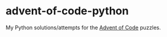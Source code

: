 # advent-of-code-python

My Python solutions/attempts for the [Advent of Code](https://adventofcode.com) puzzles.
